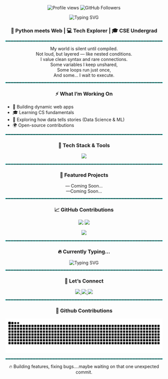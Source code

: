 <!-- Profile views and followers badges -->
<p align="center">
  <img src="https://komarev.com/ghpvc/?username=sumit-maurya18&style=flat-square&color=brightgreen" alt="Profile views"/>  
  <img src="https://img.shields.io/github/followers/sumit-maurya18?label=Followers&style=flat-square&color=blue" alt="GitHub Followers"/>
</p>

<!-- Animated Welcome Banner -->
<p align="center">
  <img src="https://readme-typing-svg.demolab.com?font=Fira+Code&weight=700&size=30&pause=1000&color=16F7E7&center=true&vCenter=true&width=500&lines=Hi%2C+I'm+Sumit+%F0%9F%91%8B;Welcome+to+my+GitHub+space!" alt="Typing SVG" />
</p>

<!-- Headline -->
<h3 align="center">🚀 Python meets Web | 💻 Tech Explorer | 🎓 CSE Undergrad</h3>

<hr style="border: 1px dashed #16F7E7;">

<!-- About Me -->
<p align="center">
My world is silent until compiled.<br>
Not loud, but layered — like nested conditions.<br>
I value clean syntax and rare connections.<br>
Some variables I keep unshared,<br>
Some loops run just once,<br>
And some... I wait to execute.
</p>

<hr style="border: 1px dashed #16F7E7;">

<!-- What I'm Working On -->
<h3 align="center">⚡ What I’m Working On</h3>

<ul>
  <li>🔧 Building dynamic web apps</li>
  <li>🎓 Learning CS fundamentals</li>
  <li>🤖 Exploring how data tells stories (Data Science & ML)</li>
  <li>🌍 Open-source contributions</li>
</ul>

<hr style="border: 1px dashed #16F7E7;">

<!-- Tech Stack & Tools -->
<h3 align="center">🧰 Tech Stack & Tools</h3>
<p align="center">
  <img src="https://skillicons.dev/icons?i=html,css,js,react,nextjs,nodejs,express,mongodb,mysql,git,github,python,anaconda,cpp,jupyter" />
</p>

<hr style="border: 1px dashed #16F7E7;">

<!-- Featured Projects Section (customize these!) -->
<h3 align="center">🚩 Featured Projects</h3>
<p align="center">
  <a href="https://github.com/sumit-maurya18/YourTopRepo"><b><!--🌟 YourTopRepo--></b></a> — Coming Soon...<br>  <!--Your awesome project description here-->
  <a href="https://github.com/sumit-maurya18/AnotherCoolRepo"><b><!--🚀 AnotherCoolRepo--></b></a> —Coming Soon...<br>  <!--Brief summary about what this does.-->
<!--   <i>(Add or update links to your favorite repos!)</i> -->
</p>

<hr style="border: 1px dashed #16F7E7;">

<!-- GitHub Stats --> 
<h3 align="center">📈 GitHub Contributions</h3>
<p align="center">
  <img src="https://github-readme-stats.vercel.app/api?username=sumit-maurya18&show_icons=true&theme=radical&include_all_commits=true&hide_border=true" height="160" />
  <img src="https://streak-stats.demolab.com?user=sumit-maurya18&theme=radical&hide_border=true" height="160" />
</p>
<p align="center">
  <img src="https://github-readme-stats.vercel.app/api/top-langs/?username=sumit-maurya18&layout=compact&theme=radical&hide_border=true" height="160" />
</p>

<hr style="border: 1px dashed #16F7E7;">

<!-- Currently Typing -->
<h3 align="center">🔥 Currently Typing...</h3>
<p align="center">
  <img src="https://readme-typing-svg.demolab.com?font=Fira+Code&size=22&pause=1000&color=16F7E7&center=true&vCenter=true&width=435&lines=Web+Dev;Tech+Enthusiast+%F0%9F%9A%80;Problem+Solver+%F0%9F%92%BB;Data+Enthusiast" alt="Typing SVG" />
</p>

<hr style="border: 1px dashed #16F7E7;">

<!-- Let's Connect -->
<h3 align="center">🤝 Let’s Connect</h3>
<p align="center">
  <a href="https://www.linkedin.com/in/sumitm620" target="_blank">
    <img src="https://img.shields.io/badge/LinkedIn-blue?style=for-the-badge&logo=linkedin&logoColor=white" />
  </a>
  <a href="mailto:mauryasumit620@gmail.com">
    <img src="https://img.shields.io/badge/Gmail-D14836?style=for-the-badge&logo=gmail&logoColor=white" />
  </a>
  <a href="https://discord.gg/GFdj6qTbS" target="_blank">
    <img src="https://img.shields.io/badge/Discord-7289DA?style=for-the-badge&logo=discord&logoColor=white" />
  </a>
</p>

<hr style="border: 1px dashed #16F7E7;">

<!-- Snake Game -->
<h3 align="center">🐍 Github Contributions</h3>
<p align="center">
  <img src="https://raw.githubusercontent.com/sumit-maurya18/sumit-maurya18/output/snake.svg" alt="Snake animation" />
</p>

<hr style="border: 1px dashed #16F7E7;">

<!-- Fun Fact or Quote -->
<p align="center">
<!--   <em>“Code is like humor. When you have to explain it, it’s bad.” – Cory House</em><br> -->
  🔥 Building features, fixing bugs....maybe waiting on that one unexpected commit.
</p>
